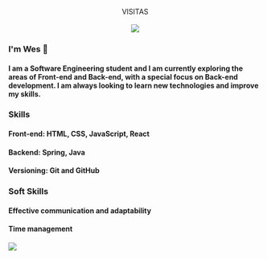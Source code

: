 <p align="center"> 
  VISITAS<br> <br>
  <img src="https://profile-counter.glitch.me/weslainesantana/count.svg"/>
</p>

### I'm Wes 👋

#### I am a Software Engineering student and I am currently exploring the areas of Front-end and Back-end, with a special focus on Back-end development. I am always looking to learn new technologies and improve my skills. 

### Skills
#### Front-end: HTML, CSS, JavaScript, React
#### Backend: Spring, Java
#### Versioning: Git and GitHub

### Soft Skills
#### Effective communication and adaptability
#### Time management




![](https://github-readme-stats.vercel.app/api/top-langs/?username=weslainesantana&theme=radical)
